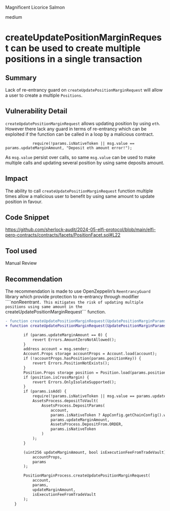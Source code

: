 Magnificent Licorice Salmon

medium

# createUpdatePositionMarginRequest can be used to create multiple positions in a single transaction

## Summary
Lack of re-entrancy guard on ```createUpdatePositionMarginRequest``` will allow a user to create a multiple ```Positions```.

## Vulnerability Detail
```createUpdatePositionMarginRequest``` allows updating position by using ```eth```. However there lack any guard in terms of re-entrancy which can be exploited if the function can be called in a loop by a malicious contract. 
```solidity
            require(!params.isNativeToken || msg.value == params.updateMarginAmount, "Deposit eth amount error!");
```
As ```msg.value``` persist over calls, so same ```msg.value``` can be used to make multiple calls and updating several position  by using same deposits amount.

## Impact
The ability to call ```createUpdatePositionMarginRequest``` function multiple times allow a malicious user to benefit by using same amount to update position in favour.

## Code Snippet
https://github.com/sherlock-audit/2024-05-elfi-protocol/blob/main/elfi-perp-contracts/contracts/facets/PositionFacet.sol#L22

## Tool used

Manual Review

## Recommendation
The recommendation is made to use OpenZeppelin’s ```ReentrancyGuard``` library which provide protection to re-entrancy through modifier ````nonReentrant```.
This mitigates the risk of updating multiple positions using same amount in the ```createUpdatePositionMarginRequest``` function.
```diff
- function createUpdatePositionMarginRequest(UpdatePositionMarginParams calldata params) external payable override {
+ function createUpdatePositionMarginRequest(UpdatePositionMarginParams calldata params) external payable override nonReentrant {

        if (params.updateMarginAmount == 0) {
            revert Errors.AmountZeroNotAllowed();
        }
        address account = msg.sender;
        Account.Props storage accountProps = Account.load(account);
        if (!accountProps.hasPosition(params.positionKey)) {
            revert Errors.PositionNotExists();
        }
        Position.Props storage position = Position.load(params.positionKey);
        if (position.isCrossMargin) {
            revert Errors.OnlyIsolateSupported();
        }
        if (params.isAdd) {
            require(!params.isNativeToken || msg.value == params.updateMarginAmount, "Deposit eth amount error!");
            AssetsProcess.depositToVault(
                AssetsProcess.DepositParams(
                    account,
                    params.isNativeToken ? AppConfig.getChainConfig().wrapperToken : params.marginToken,
                    params.updateMarginAmount,
                    AssetsProcess.DepositFrom.ORDER,
                    params.isNativeToken
                )
            );
        }

        (uint256 updateMarginAmount, bool isExecutionFeeFromTradeVault) = _validateUpdateMarginExecutionFee(
            accountProps,
            params
        );

        PositionMarginProcess.createUpdatePositionMarginRequest(
            account,
            params,
            updateMarginAmount,
            isExecutionFeeFromTradeVault
        );
    }
```
